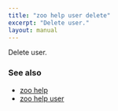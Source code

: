 ```yaml
---
title: "zoo help user delete"
excerpt: "Delete user."
layout: manual
---
```


Delete user.

### See also

* [zoo help](./zoo_help)
* [zoo help user](./zoo_help_user)